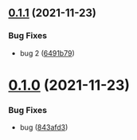 ## [0.1.1](https://github.com/saizazur1/versionControl/compare/v0.1.0...v0.1.1) (2021-11-23)


### Bug Fixes

* bug 2 ([6491b79](https://github.com/saizazur1/versionControl/commit/6491b79581bf6d2bd6c070285995e23aecde7d1c))



# [0.1.0](https://github.com/saizazur1/versionControl/compare/843afd355fb70ce069cac55cf42fb780c65f2e6a...v0.1.0) (2021-11-23)


### Bug Fixes

* bug ([843afd3](https://github.com/saizazur1/versionControl/commit/843afd355fb70ce069cac55cf42fb780c65f2e6a))



